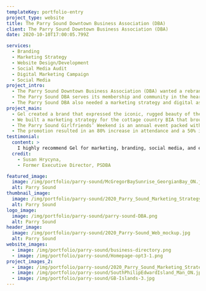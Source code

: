 ```yaml
---
templateKey: portfolio-entry
project_type: website
title: The Parry Sound Downtown Business Association (DBA)
client: The Parry Sound Downtown Business Association (DBA)
date: 2020-10-10T17:00:05.799Z

services:
  - Branding
  - Marketing Strategy
  - Website Design/Development
  - Social Media Audit
  - Digital Marketing Campaign
  - Social Media
project_intro:
  - The Parry Sound Downtown Business Association (DBA) wanted a rebrand that would convey their unique Georgian Bay roots, modernize the brand appeal, and express the sense of adventure and excitement of their locale.
  - The Parry Sound DBA serves its membership and community in the heart of Georgian Bay.
  - The Parry Sound DBA also needed a marketing strategy and digital assets to compete with other regions in cottage country. With many waterfront attractions and seasonal activities for tourists, the Parry Sound DBA wanted to attract cottage country travellers.
project_main:
  - Gel created a brand that expressed the iconic, rugged beauty of the Georgian Bay waterfront with a modern, civilized cottage country vibe.
  - We built a marketing strategy for the cottage country BIA that brought Downtown Parry Sound into the forefront of tourists’ minds. We designed a new website featuring a searchable members directory and calendar to promote their community events. A social media audit was completed and a social media strategy designed to position Downtown Parry Sound as the place to live, work and holiday on Georgian Bay.
  - The Parry Sound Girlfriends’ Weekend is an annual event packed with programming, shopping, and activities for women. Working in collaboration with the local Regional Tourism Organization (RTO 12), Gel created a Facebook campaign to increase brand awareness and drive engagement for the BIA’s popular Girlfriends Weekend.
  - The promotion resulted in an 80% increase in attendance and a 50% increase in revenue generated for the downtown businesses.
testimonial:
  content: >
    I highly recommend Gel for marketing, branding, social media, and especially website design. Tom and Shannon were a pleasure to deal with and delivered a very comprehensive Brand Strategy and easy to implement Marketing Plan. The Social Media Audit outlined exactly what we needed to do to improve our social media presence. Gel built our new website and the end result is amazing.
  credit:
    - Susan Hrycyna,
    - Former Executive Director, PSDBA

featured_image:
  image: /img/portfolio/parry-sound/McGregorBaySunrise_GeorgianBay_ON.jpg
  alt: Parry Sound
thumbnail_image:
  image: /img/portfolio/parry-sound/2020_Parry_Sound_Marketing_Strategy.jpg
  alt: Parry Sound
logo_image:
  image: /img/portfolio/parry-sound/parry-sound-DBA.png
  alt: Parry Sound
header_image:
  image: /img/portfolio/parry-sound/2020_Parry-Sound_Web_mockup.jpg
  alt: Parry Sound
website_images:
  - image: /img/portfolio/parry-sound/business-directory.png
  - image: /img/portfolio/parry-sound/Homepage-opt3-1.png
project_images_2:
  - image: /img/portfolio/parry-sound/2020_Parry_Sound_Marketing_Strategy.jpg
  - image: /img/portfolio/parry-sound/SouthPhilipEdwardIsland_Man_ON.jpg
  - image: /img/portfolio/parry-sound/GB-Islands-3.jpg
---
```


